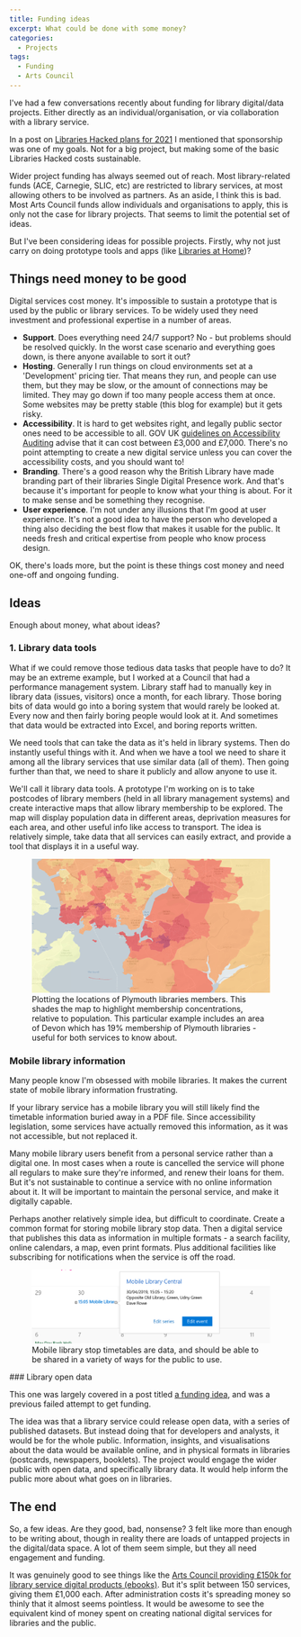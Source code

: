 ```yaml
---
title: Funding ideas
excerpt: What could be done with some money?
categories:
  - Projects
tags:
  - Funding
  - Arts Council
---
```


I've had a few conversations recently about funding for library digital/data projects. Either directly as an individual/organisation, or via  collaboration with a library service.

In a post on [Libraries Hacked plans for 2021](https://blog.librarydata.uk/libraries-hacked-plans) I mentioned that sponsorship was one of my goals. Not for a big project, but making some of the basic Libraries Hacked costs sustainable.

Wider project funding has always seemed out of reach. Most library-related funds (ACE, Carnegie, SLIC, etc) are restricted to library services, at most allowing others to be involved as partners. As an aside, I think this is bad. Most Arts Council funds allow individuals and organisations to apply, this is only not the case for library projects. That seems to limit the potential set of ideas.

But I've been considering ideas for possible projects. Firstly, why not just carry on doing prototype tools and apps (like [Libraries at Home](https://www.librariesathome.co.uk/))?

## Things need money to be good

Digital services cost money. It's impossible to sustain a prototype that is used by the public or library services. To be widely used they need investment and professional expertise in a number of areas.

* **Support**. Does everything need 24/7 support? No - but problems should be resolved quickly. In the worst case scenario and everything goes down, is there anyone available to sort it out?
* **Hosting**. Generally I run things on cloud environments set at a 'Development' pricing tier. That means they run, and people can use them, but they may be slow, or the amount of connections may be limited. They may go down if too many people access them at once. Some websites may be pretty stable (this blog for example) but it gets risky.
* **Accessibility**. It is hard to get websites right, and legally public sector ones need to be accessible to all. GOV UK [guidelines on Accessibility Auditing](https://www.gov.uk/service-manual/helping-people-to-use-your-service/making-your-service-accessible-an-introduction#:~:text=Budget%20for%20accessibility,%C2%A33%2C000%20and%20%C2%A37%2C000.) advise that it can cost between £3,000 and £7,000. There's no point attempting to create a new digital service unless you can cover the accessibility costs, and you should want to!
* **Branding**. There's a good reason why the British Library have made branding part of their libraries Single Digital Presence work. And that's because it's important for people to know what your thing is about. For it to make sense and be something they recognise. 
* **User experience**. I'm not under any illusions that I'm good at user experience. It's not a good idea to have the person who developed a thing also deciding the best flow that makes it usable for the public. It needs fresh and critical expertise from people who know process design.

OK, there's loads more, but the point is these things cost money and need one-off and ongoing funding.

## Ideas

Enough about money, what about ideas?

### 1. Library data tools

What if we could remove those tedious data tasks that people have to do? It may be an extreme example, but I worked at a Council that had a performance management system. Library staff had to manually key in library data (issues, visitors) once a month, for each library. Those boring bits of data would go into a boring system that would rarely be looked at. Every now and then fairly boring people would look at it. And sometimes that data would be extracted into Excel, and boring reports written.

We need tools that can take the data as it's held in library systems. Then do instantly useful things with it. And when we have a tool we need to share it among all the library services that use similar data (all of them). Then going further than that, we need to share it publicly and allow anyone to use it.

We'll call it library data tools. A prototype I'm working on is to take postcodes of library members (held in all library management systems) and create interactive maps that allow library membership to be explored. The map will display population data in different areas, deprivation measures for each area, and other useful info like access to transport. The idea is relatively simple, take data that all services can easily extract, and provide a tool that displays it in a useful way.

<figure>
  <img src="https://github.com/LibrariesHacked/librarieshacked.github.io/raw/master/images/2020-08-24-plymouth-members.png" alt="Plymouth library membership plotted on a map and shaded by concentration of members relative to population"/>
  <figcaption>Plotting the locations of Plymouth libraries members. This shades the map to highlight membership concentrations, relative to population. This particular example includes an area of Devon which has 19% membership of Plymouth libraries - useful for both services to know about.</figcaption>
</figure>

### Mobile library information

Many people know I'm obsessed with mobile libraries. It makes the current state of mobile library information frustrating.

If your library service has a mobile library you will still likely find the timetable information buried away in a PDF file. Since accessibility legislation, some services have actually removed this information, as it was not accessible, but not replaced it.

Many mobile library users benefit from a personal service rather than a digital one. In most cases when a route is cancelled the service will phone all regulars to make sure they're informed, and renew their loans for them. But it's not sustainable to continue a service with no online information about it. It will be important to maintain the personal service, and make it digitally capable.

Perhaps another relatively simple idea, but difficult to coordinate. Create a common format for storing mobile library stop data. Then a digital service that publishes this data as information in multiple formats - a search facility, online calendars, a map, even print formats. Plus additional facilities like subscribing for notifications when the service is off the road.

<figure>
  <img src="https://github.com/LibrariesHacked/librarieshacked.github.io/raw/master/images/2019-04-04-mobile-library-data-icalendar-stop.png" alt="Screenshot of a calendar application showing an entry for a mobile library stop"/>
  <figcaption>Mobile library stop timetables are data, and should be able to be shared in a variety of ways for the public to use.</figcaption>
</figure>
### Library open data

This one was largely covered in a post titled [a funding idea](https://blog.librarydata.uk/a-funding-idea/), and was a previous failed attempt to get funding.

The idea was that a library service could release open data, with a series of published datasets. But instead doing that for developers and analysts, it would be for the whole public. Information, insights, and visualisations about the data would be available online, and in physical formats in libraries (postcards, newspapers, booklets). The project would engage the wider public with open data, and specifically library data. It would help inform the public more about what goes on in libraries.

## The end

So, a few ideas. Are they good, bad, nonsense? 3 felt like more than enough to be writing about, though in reality there are loads of untapped projects in the digital/data space. A lot of them seem simple, but they all need engagement and funding.

It was genuinely good to see things like the [Arts Council providing £150k for library service digital products (ebooks)](https://twitter.com/libsconnected/status/1351937972510355457?s=20). But it's split between 150 services, giving them £1,000 each. After administration costs it's spreading money so thinly that it almost seems pointless. It would be awesome to see the equivalent kind of money spent on creating national digital services for libraries and the public.
